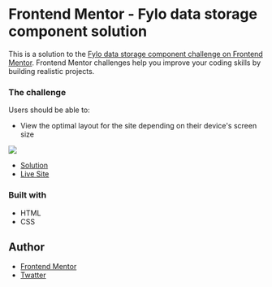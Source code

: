 # Frontend Mentor - Fylo data storage component solution

This is a solution to the [Fylo data storage component challenge on Frontend Mentor](https://www.frontendmentor.io/challenges/fylo-data-storage-component-1dZPRbV5n). Frontend Mentor challenges help you improve your coding skills by building realistic projects. 

### The challenge

Users should be able to:

- View the optimal layout for the site depending on their device's screen size


![](./screenshot.jpg)

- [Solution](https://your-solution-url.com)
- [Live Site](https://your-live-site-url.com)

### Built with
- HTML
- CSS

## Author

- [Frontend Mentor](https://www.frontendmentor.io/profile/lspacka)
- [Twatter](https://www.twitter.com/lspacka)
